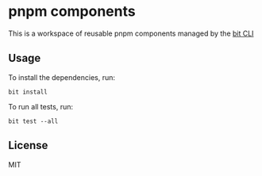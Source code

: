# pnpm components

This is a workspace of reusable pnpm components managed by the [bit CLI](https://github.com/teambit/bit)

## Usage

To install the dependencies, run:

```
bit install
```

To run all tests, run:

```
bit test --all
```

## License

MIT
